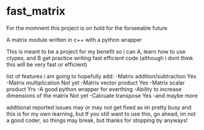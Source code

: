 # fast_matrix

For the momnent this project is on hold for the forseeable future


A matrix module written in c++ with a python wrapper 


This is meant to be a project for my benefit so i can A, learn how to use ctypes, and B get practice writing fast efficient code
(although i dont think this will be very fast or efficient)

list of features i am going to hopefully add:
-Matrix addition/subtraction Yes
-Matrix multiplication Not yet
-Matrix vector product Yes
-Matrix scalar product Yrs
-A good python wrapper for everthing
-Ability to increase dimensions of the matrix  Not yet
-Calcuate transpose Yes
-and maybe more

additional reported issues may or may not get fixed as im pretty busy and this is for my own learning, but
If you still want to use this, go ahead, im not a good coder, so things may break, but thanks for stopping by anyways!
